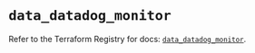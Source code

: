 # `data_datadog_monitor`

Refer to the Terraform Registry for docs: [`data_datadog_monitor`](https://registry.terraform.io/providers/datadog/datadog/3.39.0/docs/data-sources/monitor).
